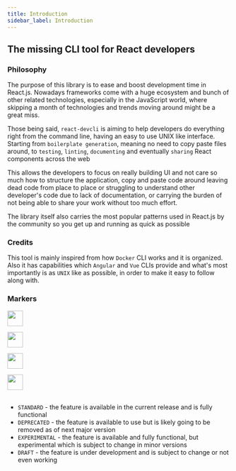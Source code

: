 ```yaml
---
title: Introduction
sidebar_label: Introduction
---
```

## The missing CLI tool for React developers

### Philosophy
The purpose of this library is to ease and boost development time
in React.js. Nowadays frameworks come with a huge ecosystem and bunch
of other related technologies, especially in the JavaScript world,
where skipping a month of technologies and trends moving around
might be a great miss.

Those being said, `react-devcli` is aiming to help developers do
everything right from the command line, having an easy to use
UNIX like interface. Starting from `boilerplate generation`, meaning
no need to copy paste files around, to `testing`, `linting`, `documenting`
and eventually `sharing` React components across the web

This allows the developers to focus on really building UI and not care so much
how to structure the application, copy and paste code around leaving dead
code from place to place or struggling to understand other
developer's code due to lack of documentation, or carrying the burden
of not being able to share your work without too much effort.

The library itself also carries the most popular patterns used in React.js
by the community so you get up and running as quick as possible

### Credits
This tool is mainly inspired from how `Docker` CLI works and
it is organized. Also it has capabilities which `Angular` and `Vue`
CLIs provide and what's most importantly is as `UNIX` like
as possible, in order to make it easy to follow along with.

### Markers

<img align="left" src="https://cdn.jsdelivr.net/gh/steevehook/react-devcli@5ef47b56/icons/markers/active.svg" height="35px">

<br/><br/>

<img align="left" src="https://cdn.jsdelivr.net/gh/steevehook/react-devcli@5ef47b56/icons/markers/deprecated.svg" height="35px">

<br/><br/>

<img align="left" 
src="https://cdn.jsdelivr.net/gh/steevehook/react-devcli@5ef47b56/icons/markers/experimental.svg" height="35px">

<br/><br/>

<img align="left" src="https://cdn.jsdelivr.net/gh/steevehook/react-devcli@5ef47b56/icons/markers/draft.svg" height="35px">

<br/><br/><br/>

- `STANDARD` - the feature is available in the current release and is fully functional
- `DEPRECATED` - the feature is available to use but is likely going to be removed as of next major version
- `EXPERIMENTAL` - the feature is available and fully functional, but experimental which is subject to change in minor versions
- `DRAFT` - the feature is under development and is subject to change or not even working

